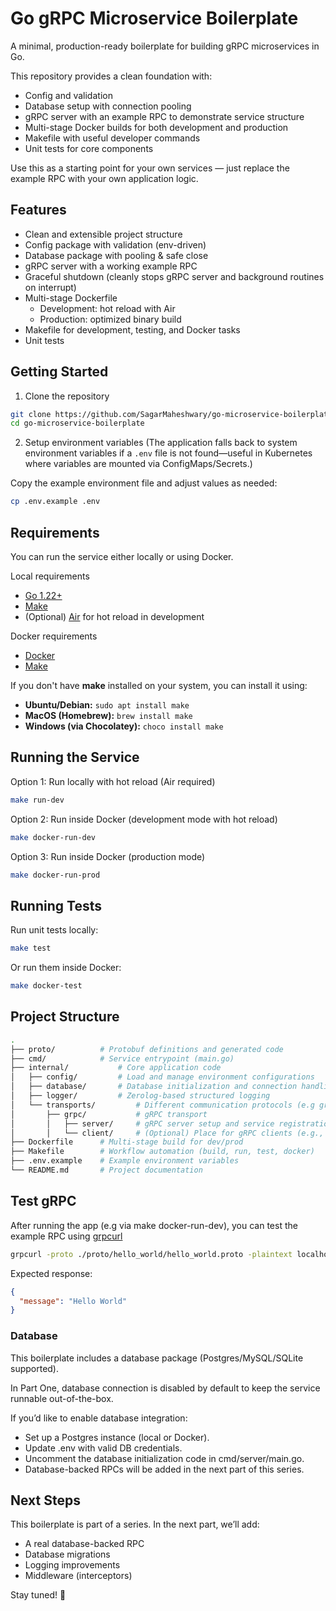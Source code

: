 # Go gRPC Microservice Boilerplate

A minimal, production-ready boilerplate for building gRPC microservices in Go.

This repository provides a clean foundation with:

- Config and validation
- Database setup with connection pooling
- gRPC server with an example RPC to demonstrate service structure
- Multi-stage Docker builds for both development and production
- Makefile with useful developer commands
- Unit tests for core components

Use this as a starting point for your own services — just replace the example RPC with your own application logic.

## Features

- Clean and extensible project structure
- Config package with validation (env-driven)
- Database package with pooling & safe close
- gRPC server with a working example RPC
- Graceful shutdown (cleanly stops gRPC server and background routines on interrupt)
- Multi-stage Dockerfile
  - Development: hot reload with Air
  - Production: optimized binary build
- Makefile for development, testing, and Docker tasks
- Unit tests

## Getting Started

1. Clone the repository

```bash
git clone https://github.com/SagarMaheshwary/go-microservice-boilerplate.git
cd go-microservice-boilerplate
```

2. Setup environment variables (The application falls back to system environment variables if a `.env` file is not found—useful in Kubernetes where variables are mounted via ConfigMaps/Secrets.)

Copy the example environment file and adjust values as needed:

```bash
cp .env.example .env
```

## Requirements

You can run the service either locally or using Docker.

Local requirements

- [Go 1.22+](https://go.dev/dl/)
- [Make](https://www.gnu.org/software/make/)
- (Optional) [Air](https://github.com/air-verse/air?tab=readme-ov-file#via-go-install-recommended) for hot reload in development

Docker requirements

- [Docker](https://docs.docker.com/get-docker/)
- [Make](https://www.gnu.org/software/make/)

If you don't have **make** installed on your system, you can install it using:

- **Ubuntu/Debian:** `sudo apt install make`
- **MacOS (Homebrew):** `brew install make`
- **Windows (via Chocolatey):** `choco install make`

## Running the Service

Option 1: Run locally with hot reload (Air required)

```bash
make run-dev
```

Option 2: Run inside Docker (development mode with hot reload)

```bash
make docker-run-dev
```

Option 3: Run inside Docker (production mode)

```bash
make docker-run-prod
```

## Running Tests

Run unit tests locally:

```bash
make test
```

Or run them inside Docker:

```bash
make docker-test
```

## Project Structure

```bash
.
├── proto/          # Protobuf definitions and generated code
├── cmd/            # Service entrypoint (main.go)
├── internal/           # Core application code
│   ├── config/         # Load and manage environment configurations
│   ├── database/       # Database initialization and connection handling
│   ├── logger/         # Zerolog-based structured logging
│   └── transports/         # Different communication protocols (e.g grpc, http, websocket). Each protocol can include both server/ and client/ implementations to keep responsibilities organized.
│       ├── grpc/           # gRPC transport
│       │   ├── server/     # gRPC server setup and service registration
│       │   └── client/     # (Optional) Place for gRPC clients (e.g., microservice-to-microservice communication)
├── Dockerfile      # Multi-stage build for dev/prod
├── Makefile        # Workflow automation (build, run, test, docker)
├── .env.example    # Example environment variables
└── README.md       # Project documentation
```

## Test gRPC

After running the app (e.g via make docker-run-dev), you can test the example RPC using [grpcurl](https://github.com/fullstorydev/grpcurl)

```bash
grpcurl -proto ./proto/hello_world/hello_world.proto -plaintext localhost:5000 hello_world.Greeter/SayHello
```

Expected response:

```json
{
  "message": "Hello World"
}
```

### Database

This boilerplate includes a database package (Postgres/MySQL/SQLite supported).

In Part One, database connection is disabled by default to keep the service runnable out-of-the-box.

If you’d like to enable database integration:

- Set up a Postgres instance (local or Docker).
- Update .env with valid DB credentials.
- Uncomment the database initialization code in cmd/server/main.go.
- Database-backed RPCs will be added in the next part of this series.

## Next Steps

This boilerplate is part of a series. In the next part, we’ll add:

- A real database-backed RPC
- Database migrations
- Logging improvements
- Middleware (interceptors)

Stay tuned! 🚀

